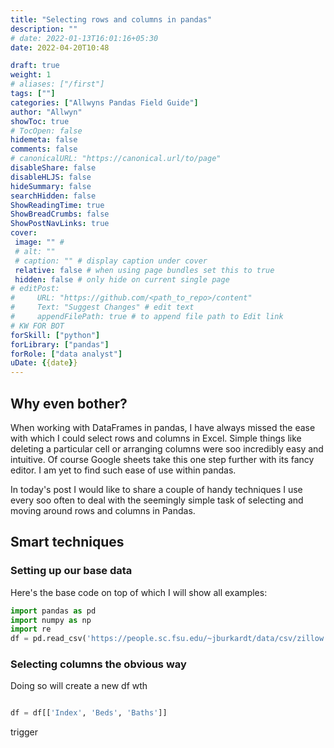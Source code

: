 ```yaml
---
title: "Selecting rows and columns in pandas"
description: ""
# date: 2022-01-13T16:01:16+05:30
date: 2022-04-20T10:48

draft: true
weight: 1
# aliases: ["/first"]
tags: [""]
categories: ["Allwyns Pandas Field Guide"]
author: "Allwyn"
showToc: true
# TocOpen: false
hidemeta: false
comments: false
# canonicalURL: "https://canonical.url/to/page"
disableShare: false
disableHLJS: false
hideSummary: false
searchHidden: false
ShowReadingTime: true
ShowBreadCrumbs: false
ShowPostNavLinks: true
cover:
 image: "" #
 # alt: ""
 # caption: "" # display caption under cover
 relative: false # when using page bundles set this to true
 hidden: false # only hide on current single page
# editPost:
#     URL: "https://github.com/<path_to_repo>/content"
#     Text: "Suggest Changes" # edit text
#     appendFilePath: true # to append file path to Edit link
# KW FOR BOT
forSkill: ["python"]
forLibrary: ["pandas"]
forRole: ["data analyst"]
uDate: {{date}}
---
```


## Why even bother?
When working with DataFrames in pandas, I have always missed the ease with which I could select rows and columns in Excel. Simple things like deleting a particular cell or arranging columns were soo incredibly easy and intuitive. Of course Google sheets take this one step further with its fancy editor. I am yet to find such ease of use within pandas.

In today's post I would like to share a couple of handy techniques I use every soo often to deal with the seemingly simple task of selecting and moving around rows and columns in Pandas. 
## Smart techniques 
### Setting up our base data
Here's the base code on top of which I will show all examples:
```python
import pandas as pd
import numpy as np
import re
df = pd.read_csv('https://people.sc.fsu.edu/~jburkardt/data/csv/zillow.csv')


```
### Selecting columns the obvious way
Doing so will create a new df wth 
```python

df = df[['Index', 'Beds', 'Baths']]

```


trigger
